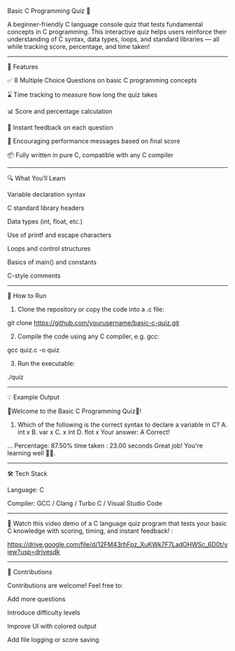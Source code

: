 Basic C Programming Quiz 🧠

A beginner-friendly C language console quiz that tests fundamental concepts in C programming. This interactive quiz helps users reinforce their understanding of C syntax, data types, loops, and standard libraries — all while tracking score, percentage, and time taken!


---

📝 Features

✅ 8 Multiple Choice Questions on basic C programming concepts

⌛ Time tracking to measure how long the quiz takes

📊 Score and percentage calculation

🎯 Instant feedback on each question

🧠 Encouraging performance messages based on final score

📦 Fully written in pure C, compatible with any C compiler



---

🔍 What You’ll Learn

Variable declaration syntax

C standard library headers

Data types (int, float, etc.)

Use of printf and escape characters

Loops and control structures

Basics of main() and constants

C-style comments



---

🚀 How to Run

1. Clone the repository or copy the code into a .c file:

git clone https://github.com/yourusername/basic-c-quiz.git


2. Compile the code using any C compiler, e.g. gcc:

gcc quiz.c -o quiz


3. Run the executable:

./quiz




---

💡 Example Output

🎉Welcome to the Basic C Programming Quiz🎉!

1) Which of the following is the correct syntax to declare a variable in C?
A. int x
B. var x
C. x int
D. flot x
Your answer: A
Correct!

...
Percentage: 87.50%
time taken : 23.00 seconds
Great job! You're learning well 👍🏻.


---

🛠️ Tech Stack

Language: C

Compiler: GCC / Clang / Turbo C / Visual Studio Code



---

🎥 Watch this video demo of a C language quiz program that tests your basic C knowledge with scoring, timing, and instant feedback! :

   https://drive.google.com/file/d/12FM43rhFpz_XuKWk7F7LadOHWSc_6D0t/view?usp=drivesdk

---
🤝 Contributions

Contributions are welcome! Feel free to:

Add more questions

Introduce difficulty levels

Improve UI with colored output

Add file logging or score saving

